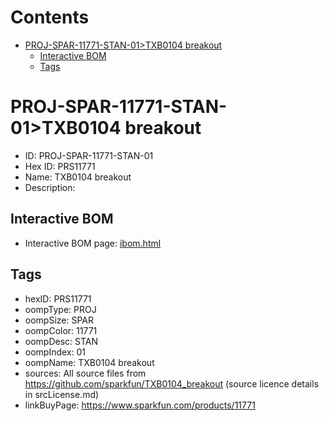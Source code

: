 



Contents
========

* [PROJ-SPAR-11771-STAN-01>TXB0104 breakout](#proj-spar-11771-stan-01txb0104-breakout)
	* [Interactive BOM](#interactive-bom)
	* [Tags](#tags)

# PROJ-SPAR-11771-STAN-01>TXB0104 breakout

- ID: PROJ-SPAR-11771-STAN-01
- Hex ID: PRS11771
- Name: TXB0104 breakout
- Description: 

## Interactive BOM

- Interactive BOM page: [ibom.html](kicad/bom/ibom.html)

## Tags

- hexID: PRS11771
- oompType: PROJ
- oompSize: SPAR
- oompColor: 11771
- oompDesc: STAN
- oompIndex: 01
- oompName: TXB0104 breakout
- sources: All source files from https://github.com/sparkfun/TXB0104_breakout (source licence details in srcLicense.md)
- linkBuyPage: https://www.sparkfun.com/products/11771

